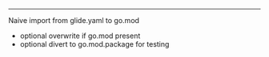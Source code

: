 ---
Naive import from glide.yaml to go.mod

- optional overwrite if go.mod present
- optional divert to go.mod.package for testing

